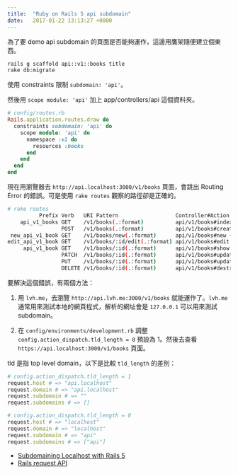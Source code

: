 ```yaml
---
title:  "Ruby on Rails 5 api subdomain"
date:   2017-01-22 13:13:27 +0800
---
```


為了要 demo api subdomain 的頁面是否能夠運作，這邊用鷹架隨便建立個東西。

```sh
rails g scaffold api::v1::books title
rake db:migrate
```

使用 constraints 限制 `subdomain: 'api'`。

然後用 `scope module: 'api'` 加上 app/controllers/api 這個資料夾。

```ruby
# config/routes.rb
Rails.application.routes.draw do
  constraints subdomain: 'api' do
    scope module: 'api' do
      namespace :v1 do
        resources :books
      end
    end
  end
end
```

<!--excerpt-->

現在用瀏覽器去 `http://api.localhost:3000/v1/books` 頁面，會跳出 Routing Error 的錯誤。可是使用 `rake routes` 觀察的路徑卻是正確的。

```sh
# rake routes
          Prefix Verb   URI Pattern                  Controller#Action
    api_v1_books GET    /v1/books(.:format)          api/v1/books#index {:subdomain=>"api"}
                 POST   /v1/books(.:format)          api/v1/books#create {:subdomain=>"api"}
 new_api_v1_book GET    /v1/books/new(.:format)      api/v1/books#new {:subdomain=>"api"}
edit_api_v1_book GET    /v1/books/:id/edit(.:format) api/v1/books#edit {:subdomain=>"api"}
     api_v1_book GET    /v1/books/:id(.:format)      api/v1/books#show {:subdomain=>"api"}
                 PATCH  /v1/books/:id(.:format)      api/v1/books#update {:subdomain=>"api"}
                 PUT    /v1/books/:id(.:format)      api/v1/books#update {:subdomain=>"api"}
                 DELETE /v1/books/:id(.:format)      api/v1/books#destroy {:subdomain=>"api"}
```

要解決這個錯誤，有兩個方法：

1. 用 `lvh.me`，去瀏覽 `http://api.lvh.me:3000/v1/books` 就能運作了。`lvh.me` 通常用來測試本地的網頁程式，解析的網址會是 `127.0.0.1` 可以用來測試 subdomain。

2. 在 `config/environments/development.rb` 調整 `config.action_dispatch.tld_length = 0` 預設為 1。然後去查看 `https://api.localhost:3000/v1/books` 頁面。

tld 是指 top level domain，以下是比較 `tld_length` 的差別：

```ruby
# config.action_dispatch.tld_length = 1
request.host # => "api.localhost"
request.domain # => "api.localhost"
request.subdomain # => ""
request.subdomains # => []

# config.action_dispatch.tld_length = 0
request.host # => "localhost"
request.domain # => "localhost"
request.subdomain # => "api"
request.subdomains # => ["api"]
```

- [Subdomaining Localhost with Rails 5](https://gist.github.com/indiesquidge/b836647f851179589765)
- [Rails request API](http://api.rubyonrails.org/classes/ActionDispatch/Request.html)
